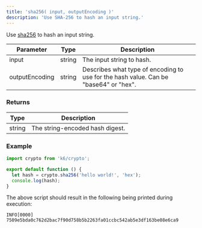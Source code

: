 ```yaml
---
title: 'sha256( input, outputEncoding )'
description: 'Use SHA-256 to hash an input string.'
---
```


Use [sha256](https://golang.org/pkg/crypto/sha256/) to hash an input string.

| Parameter      | Type   | Description                                                                          |
| -------------- | ------ | ------------------------------------------------------------------------------------ |
| input          | string | The input string to hash.                                                            |
| outputEncoding | string | Describes what type of encoding to use for the hash value. Can be "base64" or "hex". |

### Returns

| Type   | Description                     |
| ------ | ------------------------------- |
| string | The string-encoded hash digest. |

### Example

<CodeGroup labels={[]}>

```js
import crypto from 'k6/crypto';

export default function () {
  let hash = crypto.sha256('hello world!', 'hex');
  console.log(hash);
}
```

</CodeGroup>

The above script should result in the following being printed during execution:

```shell
INFO[0000] 7509e5bda0c762d2bac7f90d758b5b2263fa01ccbc542ab5e3df163be08e6ca9
```
